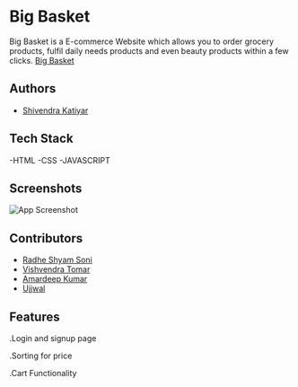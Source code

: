 
# Big Basket

Big Basket is a E-commerce Website which allows you to order grocery products, fulfil daily needs products and even beauty products within a few clicks.
[Big Basket](https://ubiquitous-pony-5893de.netlify.app/)

## Authors


- [Shivendra Katiyar](https://github.com/Uchiha-D-Kurosaki)



## Tech Stack

-HTML 
-CSS 
-JAVASCRIPT 


## Screenshots

![App Screenshot](https://i.ibb.co/M55FmLw/Screenshot-1104.png)


## Contributors

- [Radhe Shyam Soni](https://github.com/sradhe545)
- [Vishvendra Tomar]()
- [Amardeep Kumar]()
- [Ujjwal]()

## Features

.Login and signup page 

.Sorting for price

.Cart Functionality



